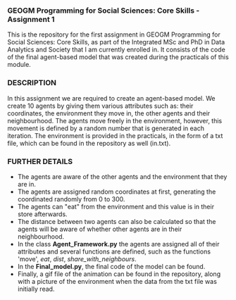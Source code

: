 ### GEOGM Programming for Social Sciences: Core Skills - Assignment 1 

This is the repository for the first assignment in GEOGM Programming for Social Sciences: Core Skills, as part of the Integrated MSc and PhD in Data Analytics and Society that I am currently enrolled in. It consists of the code of the final agent-based model that was created during the practicals of this module. 

### DESCRIPTION

In this assignment we are required to create an agent-based model. We create 10 agents by giving them various attributes such as: their coordinates, the environment they move in, the other agents and their neighbourhood. The agents move freely in the environment, however, this movement is defined by a random number that is generated in each iteration. The environment is provided in the practicals, in the form of a txt file, which can be found in the repository as well (in.txt). 

### FURTHER DETAILS

* The agents are aware of the other agents and the environment that they are in. 
* The agents are assigned random coordinates at first, generating the coordinated randomly from 0 to 300.
* The agents can "eat" from the environment and this value is in their store afterwards. 
* The distance between two agents can also be calculated so that the agents will be aware of whether other agents are in their neighbourhood. 
* In the class **Agent_Framework.py** the agents are assigned all of their attributes and several functions are defined, such as the functions 'move', *eat*, *dist*, *share_with_neighbours*. 
* In the **Final_model.py**, the final code of the model can be found. 
* Finally, a gif file of the animation can be found in the repository, along with a picture of the environment when the data from the txt file was initially read. 
